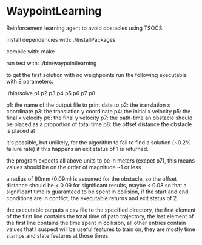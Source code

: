 # WaypointLearning
Reinforcement learning agent to avoid obstacles using TSOCS

install dependencies with:
./InstallPackages

compile with:
make

run test with:
./bin/waypointlearning

to get the first solution with no weighpoints run the following executable with 8 parameters:

./bin/solve p1 p2 p3 p4 p5 p6 p7 p8

p1: the name of the output file to print data to
p2: the translation x coordinate
p3: the translation y coordinate
p4: the initial x velocity
p5: the final x velocity
p6: the final y velocity
p7: the path-time an obstacle should be placed as a proportion of total time
p8: the offset distance the obstacle is placed at

it's possible, but unlikely, for the algorithm to fail to find a solution (~0.2% failure rate)
if this happens an exit status of 1 is returned.

the program expects all above units to be in meters (excpet p7),
this means values should be on the order of magnitude ~1 or less

a radius of 90mm (0.09m) is assumed for the obstacle,
so the offset distance should be < 0.09 for significant results,
maybe < 0.08 so that a significant time is guaranteed to be spent in collision,
if the start and end conditions are in conflict, the executable returns and exit status of 2.

the executable outputs a csv file to the specified directory,
the first element of the first line contains the total time of path trajectory,
the last element of the first line contains the time spent in collision,
all other entries contain values that I suspect will be useful features to train on,
they are mostly time stamps and state features at those times.
